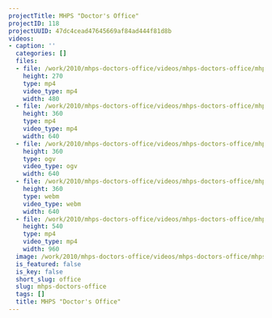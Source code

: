 ```yaml
---
projectTitle: MHPS "Doctor's Office"
projectID: 118
projectUUID: 47dc4cead47645669af84ad444f81d8b
videos:
- caption: ''
  categories: []
  files:
  - file: /work/2010/mhps-doctors-office/videos/mhps-doctors-office/mhps-doctors-office-en-480x270.mp4
    height: 270
    type: mp4
    video_type: mp4
    width: 480
  - file: /work/2010/mhps-doctors-office/videos/mhps-doctors-office/mhps-doctors-office-en-640x360.mp4
    height: 360
    type: mp4
    video_type: mp4
    width: 640
  - file: /work/2010/mhps-doctors-office/videos/mhps-doctors-office/mhps-doctors-office-en-640x360.ogv
    height: 360
    type: ogv
    video_type: ogv
    width: 640
  - file: /work/2010/mhps-doctors-office/videos/mhps-doctors-office/mhps-doctors-office-en-640x360.webm
    height: 360
    type: webm
    video_type: webm
    width: 640
  - file: /work/2010/mhps-doctors-office/videos/mhps-doctors-office/mhps-doctors-office-en-960x540.mp4
    height: 540
    type: mp4
    video_type: mp4
    width: 960
  image: /work/2010/mhps-doctors-office/videos/mhps-doctors-office/mhps-doctors-office.02.jpg
  is_featured: false
  is_key: false
  short_slug: office
  slug: mhps-doctors-office
  tags: []
  title: MHPS "Doctor's Office"
---
```

